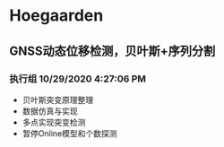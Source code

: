 # Hoegaarden
## GNSS动态位移检测，贝叶斯+序列分割
### 执行组 10/29/2020 4:27:06 PM 
- 贝叶斯突变原理整理
- 数据仿真与实现
- 多点实现突变检测
- 暂停Online模型和个数探测
